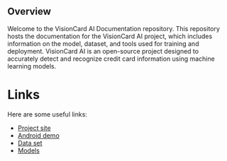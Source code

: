 ## Overview

Welcome to the VisionCard AI Documentation repository. This repository hosts the documentation for the VisionCard AI project, which includes information on the model, dataset, and tools used for training and deployment. VisionCard AI is an open-source project designed to accurately detect and recognize credit card information using machine learning models.

# Links

Here are some useful links:

- [Project site](http://localhost:3000/visionCardDocs/#/)
- [Android demo](https://github.com/bytesWright/creditCardDetectionAndroidDemo)
- [Data set](https://huggingface.co/datasets/bytesWright/creditCardDetectionDS)
- [Models](https://huggingface.co/bytesWright/creditCardDetection)

